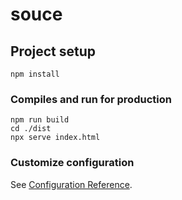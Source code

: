 # souce

## Project setup
```
npm install
```

### Compiles and run for production
```
npm run build
cd ./dist
npx serve index.html
```
### Customize configuration
See [Configuration Reference](https://cli.vuejs.org/config/).
